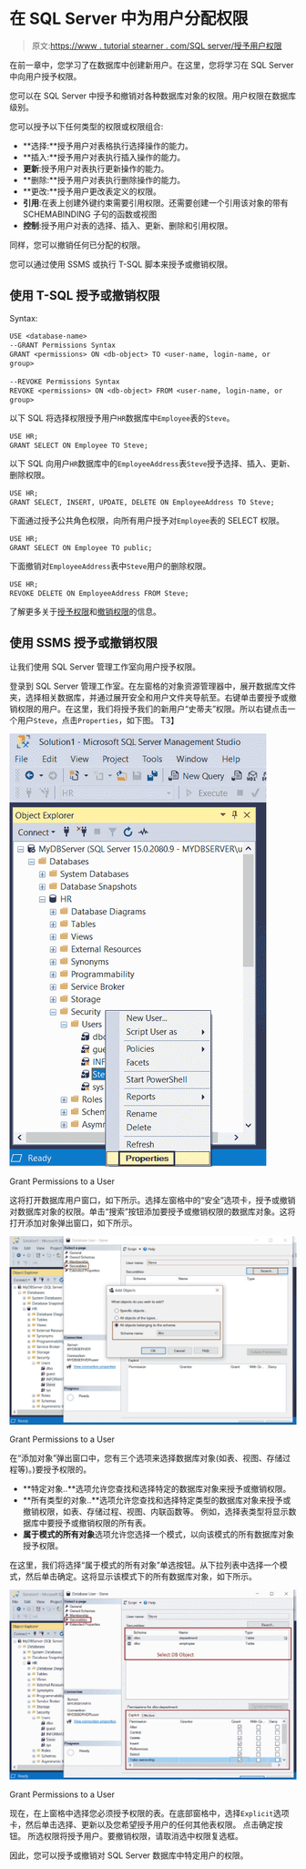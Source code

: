 # 在 SQL Server 中为用户分配权限

> 原文:[https://www . tutorial stearner . com/SQL server/授予用户权限](https://www.tutorialsteacher.com/sqlserver/grant-permissions-to-user)

在前一章中，您学习了在数据库中创建新用户。在这里，您将学习在 SQL Server 中向用户授予权限。

您可以在 SQL Server 中授予和撤销对各种数据库对象的权限。用户权限在数据库级别。

您可以授予以下任何类型的权限或权限组合:

*   **选择:**授予用户对表格执行选择操作的能力。
*   **插入:**授予用户对表执行插入操作的能力。
*   **更新**:授予用户对表执行更新操作的能力。
*   **删除:**授予用户对表执行删除操作的能力。
*   **更改:**授予用户更改表定义的权限。
*   **引用**:在表上创建外键约束需要引用权限。还需要创建一个引用该对象的带有 SCHEMABINDING 子句的函数或视图
*   **控制**:授予用户对表的选择、插入、更新、删除和引用权限。

同样，您可以撤销任何已分配的权限。

您可以通过使用 SSMS 或执行 T-SQL 脚本来授予或撤销权限。

## 使用 T-SQL 授予或撤销权限

Syntax:

```
USE <database-name>
--GRANT Permissions Syntax
GRANT <permissions> ON <db-object> TO <user-name, login-name, or group>

--REVOKE Permissions Syntax
REVOKE <permissions> ON <db-object> FROM <user-name, login-name, or group> 
```

以下 SQL 将选择权限授予用户`HR`数据库中`Employee`表的`Steve`。

```
USE HR;
GRANT SELECT ON Employee TO Steve; 
```

以下 SQL 向用户`HR`数据库中的`EmployeeAddress`表`Steve`授予选择、插入、更新、删除权限。

```
USE HR;
GRANT SELECT, INSERT, UPDATE, DELETE ON EmployeeAddress TO Steve; 
```

下面通过授予公共角色权限，向所有用户授予对`Employee`表的 SELECT 权限。

```
USE HR;
GRANT SELECT ON Employee TO public; 
```

下面撤销对`EmployeeAddress`表中`Steve`用户的删除权限。

```
USE HR;
REVOKE DELETE ON EmployeeAddress FROM Steve; 
```

了解更多关于[授予权限](https://docs.microsoft.com/en-us/sql/t-sql/statements/grant-transact-sql)和[撤销权限](https://docs.microsoft.com/en-us/sql/t-sql/statements/revoke-transact-sql)的信息。

## 使用 SSMS 授予或撤销权限

让我们使用 SQL Server 管理工作室向用户授予权限。

登录到 SQL Server 管理工作室。在左窗格的对象资源管理器中，展开数据库文件夹，选择相关数据库，并通过展开安全和用户文件夹导航至<user>。右键单击要授予或撤销权限的用户。在这里，我们将授予我们的新用户“史蒂夫”权限。所以右键点击一个用户`Steve`，点击`Properties`，如下图。 T3】</user>

[![](img/d78eb31daaab6633b7af4917577db74e.png)](../../Content/images/sqlserver/create-user10.png) 

Grant Permissions to a User



这将打开数据库用户窗口，如下所示。选择左窗格中的“安全”选项卡，授予或撤销对数据库对象的权限。单击“搜索”按钮添加要授予或撤销权限的数据库对象。这将打开添加对象弹出窗口，如下所示。

[![](img/1cc56099d8d29f8d51bfa28a64957bc4.png)](../../Content/images/sqlserver/create-user11.png) 

Grant Permissions to a User



在“添加对象”弹出窗口中，您有三个选项来选择数据库对象(如表、视图、存储过程等)。)要授予权限的。

*   **特定对象..**选项允许您查找和选择特定的数据库对象来授予或撤销权限。
*   **所有类型的对象..**选项允许您查找和选择特定类型的数据库对象来授予或撤销权限，如表、存储过程、视图、内联函数等。 例如，选择表类型将显示数据库中要授予或撤销权限的所有表。
*   **属于模式的所有对象**选项允许您选择一个模式，以向该模式的所有数据库对象授予权限。

在这里，我们将选择“属于模式的所有对象”单选按钮。从下拉列表中选择一个模式，然后单击确定。这将显示该模式下的所有数据库对象，如下所示。

[![](img/ca8e89bf5365a669ebb5436960a9b213.png)](../../Content/images/sqlserver/create-user12.png) 

Grant Permissions to a User



现在，在上窗格中选择您必须授予权限的表。在底部窗格中，选择`Explicit`选项卡，然后单击选择、更新以及您希望授予用户的任何其他表权限。 点击确定按钮。 所选权限将授予用户。要撤销权限，请取消选中权限复选框。

因此，您可以授予或撤销对 SQL Server 数据库中特定用户的权限。